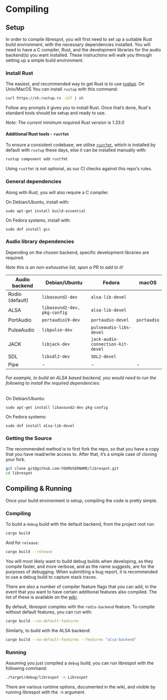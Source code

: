 # Compiling

## Setup

In order to compile librespot, you will first need to set up a suitable Rust build environment, with the necessary dependencies installed. You will need to have a C compiler, Rust, and the development libraries for the audio backend(s) you want installed. These instructions will walk you through setting up a simple build environment.

### Install Rust
The easiest, and recommended way to get Rust is to use [rustup](https://rustup.rs). On Unix/MacOS You can install `rustup` with this command:

```bash
curl https://sh.rustup.rs -sSf | sh
```

Follow any prompts it gives you to install Rust. Once that’s done, Rust's standard tools should be setup and ready to use.

*Note: The current minimum required Rust version is 1.33.0*

#### Additional Rust tools - `rustfmt`
To ensure a consistent codebase, we utilise [`rustfmt`](https://github.com/rust-lang/rustfmt), which is installed by default with `rustup` these days, else it can be installed manually with:
```bash
rustup component add rustfmt
```
Using `rustfmt` is not optional, as our CI checks against this repo's rules.

### General dependencies
Along with Rust, you will also require a C compiler. 
 
On Debian/Ubuntu, install with:
```shell
sudo apt-get install build-essential

```
On Fedora systems, install with:
```shell
sudo dnf install gcc 
```
### Audio library dependencies
Depending on the chosen backend, specific development libraries are required. 

*_Note this is an non-exhaustive list, open a PR to add to it!_*

| Audio backend               | Debian/Ubuntu                    | Fedora  | macOS |
|--------------------|------------------------------| ------------------------------| -- |
|Rodio (default)| `libasound2-dev` | `alsa-lib-devel` | 
|ALSA| `libasound2-dev, pkg-config` |`alsa-lib-devel` |
|PortAudio| `portaudio19-dev`| `portaudio-devel`| `portaudio`
|PulseAudio| `libpulse-dev`| `pulseaudio-libs-devel` | 
|JACK| `libjack-dev` | `jack-audio-connection-kit-devel` | 
|SDL| `libsdl2-dev`| `SDL2-devel` | 
|Pipe| - | - | - |

###### For example, to build an ALSA based backend, you would need to run the following to install the required dependencies:

On Debian/Ubuntu:
```shell
sudo apt-get install libasound2-dev pkg-config

```
On Fedora systems:
```shell
sudo dnf install alsa-lib-devel
```

### Getting the Source

The recommended method is to first fork the repo, so that you have a copy that you have read/write access to. After that, it’s a simple case of cloning your fork.

```bash
git clone git@github.com:YOURUSERNAME/librespot.git
cd librespot
```

## Compiling & Running

Once your build environment is setup, compiling the code is pretty simple.

### Compiling

To build a ```debug``` build with the default backend, from the project root run:

```bash
cargo build
```

And for ```release```:

```bash
cargo build --release
```

You will most likely want to build debug builds when developing, as they compile faster, and more verbose, and as the name suggests, are for the purposes of debugging. When submitting a bug report, it is recommended to use a debug build to capture stack traces.

There are also a number of compiler feature flags that you can add, in the event that you want to have certain additional features also compiled. The list of these is available on the [wiki](https://github.com/librespot-org/librespot/wiki/Compiling#addition-features).

By default, librespot compiles with the ```rodio-backend``` feature. To compile without default features, you can run with:

```bash
cargo build --no-default-features
```

Similarly, to build with the ALSA backend:
```bash
cargo build --no-default-features --features "alsa-backend"
```

### Running

Assuming you just compiled a ```debug``` build, you can run librespot with the following command:

```bash
./target/debug/librespot -n Librespot
```

There are various runtime options, documented in the wiki, and visible by running librespot with the ```-h``` argument.
